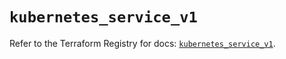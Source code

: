 # `kubernetes_service_v1`

Refer to the Terraform Registry for docs: [`kubernetes_service_v1`](https://registry.terraform.io/providers/hashicorp/kubernetes/2.28.1/docs/resources/service_v1).
